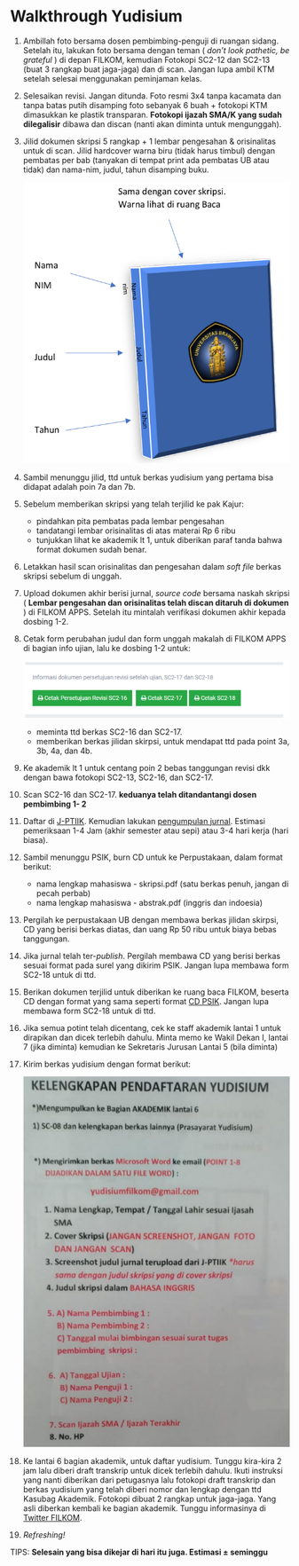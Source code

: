 # Walkthrough Yudisium

1. Ambillah foto bersama dosen pembimbing-penguji di ruangan sidang. Setelah
   itu, lakukan foto bersama dengan teman ( _don’t look pathetic, be grateful_ )
   di depan FILKOM, kemudian Fotokopi SC2-12 dan SC2-13 (buat 3 rangkap buat
   jaga-jaga) dan di scan. Jangan lupa ambil KTM setelah selesai menggunakan
   peminjaman kelas.
2. Selesaikan revisi. Jangan ditunda. Foto resmi 3x4 tanpa kacamata dan tanpa
   batas putih disamping foto sebanyak 6 buah + fotokopi KTM dimasukkan ke
   plastik transparan. **Fotokopi ijazah SMA/K yang sudah dilegalisir** dibawa
   dan discan (nanti akan diminta untuk mengunggah).
3. Jilid dokumen skripsi 5 rangkap + 1 lembar pengesahan & orisinalitas untuk di
   scan. Jilid hardcover warna biru (tidak harus timbul) dengan pembatas per bab
   (tanyakan di tempat print ada pembatas UB atau tidak) dan nama-nim, judul,
   tahun disamping buku.

    ![cover](/img/cover.png)

4. Sambil menunggu jilid, ttd untuk berkas yudisium yang pertama bisa didapat adalah
    poin 7a dan 7b.
5. Sebelum memberikan skripsi yang telah terjilid ke pak Kajur:
   - pindahkan pita pembatas pada lembar pengesahan
   - tandatangi lembar orisinalitas di atas materai Rp 6 ribu
   - tunjukkan lihat ke akademik lt 1, untuk diberikan paraf tanda bahwa format
    dokumen sudah benar.
6. Letakkan hasil scan orisinalitas dan pengesahan dalam _soft file_ berkas
   skripsi sebelum di unggah.
7. Upload dokumen akhir berisi jurnal, _source code_ bersama naskah
   skripsi ( **Lembar pengesahan dan orisinalitas telah discan ditaruh di
   dokumen** ) di FILKOM APPS. Setelah itu mintalah verifikasi dokumen akhir
   kepada dosbing 1-2.
8. Cetak form perubahan judul dan form unggah makalah di FILKOM APPS di bagian
   info ujian, lalu ke dosbing 1-2 untuk:

   ![cover](/img/print-sc-16-17.png)

   - meminta ttd berkas SC2-16 dan SC2-17.
   - memberikan berkas jilidan skirpsi, untuk mendapat ttd pada point 3a, 3b,
     4a, dan 4b.

9. Ke akademik lt 1 untuk centang poin 2 bebas tanggungan revisi dkk dengan bawa
   fotokopi SC2-13, SC2-16, dan SC2-17.
11. Scan SC2-16 dan SC2-17. **keduanya telah  ditandantangi dosen pembimbing 1- 2**
12. Daftar di
    [J-PTIIK](http://j-ptiik.ub.ac.id/index.php/j-ptiik/user/register). Kemudian
    lakukan [pengumpulan jurnal](panduan-unggah-jurnal.md). Estimasi pemeriksaan
    1-4 Jam (akhir semester atau sepi) atau 3-4 hari kerja (hari biasa).
13. Sambil menunggu PSIK, burn CD untuk ke Perpustakaan, dalam format berikut:
    - nama lengkap mahasiswa - skripsi.pdf (satu berkas penuh, jangan di pecah perbab)
    - nama lengkap mahasiswa - abstrak.pdf (inggris dan indoesia)
14. Pergilah ke perpustakaan UB dengan membawa berkas jilidan skirpsi, CD yang
    berisi berkas diatas, dan uang Rp 50 ribu untuk biaya bebas tanggungan.
15. Jika jurnal telah ter-_publish_. Pergilah membawa CD yang berisi berkas
    sesuai format pada surel yang dikirim PSIK. Jangan lupa membawa form SC2-18
    untuk di ttd.
16. Berikan dokumen terjilid untuk diberikan ke ruang baca FILKOM, beserta CD
    dengan format yang sama seperti format [CD PSIK](panduan-unggah-jurnal.md).
    Jangan lupa membawa form SC2-18 untuk di ttd.
20. Jika semua potint telah dicentang, cek ke staff akademik lantai 1 untuk
    dirapikan dan dicek terlebih dahulu. Minta memo ke Wakil Dekan I, lantai 7
    (jika diminta) kemudian ke Sekretaris Jurusan Lantai 5 (bila diminta)
21. Kirim berkas yudisium dengan format berikut:

    ![cover](/img/pengumpulan-akhir.png)

22. Ke lantai 6 bagian akademik, untuk daftar yudisium. Tunggu kira-kira 2 jam lalu
    diberi draft transkrip untuk dicek terlebih dahulu. Ikuti instruksi yang nanti
    diberikan dari petugasnya lalu fotokopi draft transkrip dan berkas yudisium yang
    telah diberi nomor dan lengkap dengan ttd Kasubag Akademik. Fotokopi dibuat 2
    rangkap untuk jaga-jaga. Yang asli diberkan kembali ke bagian akademik. Tunggu
    informasinya di [Twitter FILKOM](https://twitter.com/filkomUB).
23. _Refreshing!_

TIPS: **Selesain yang bisa dikejar di hari itu juga. Estimasi ± seminggu**


